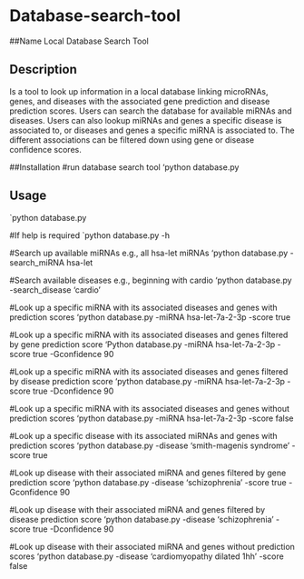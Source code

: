 # Database-search-tool

##Name
Local Database Search Tool 

## Description
Is a tool to look up information in a local database linking microRNAs, genes, and diseases with the associated gene prediction and disease prediction scores. Users can search the database for available miRNAs and diseases. Users can also lookup miRNAs and genes a specific disease is associated to, or diseases and genes a specific miRNA is associated to. The different associations can be filtered down using gene or disease confidence scores. 

##Installation
#run database search tool
‘python database.py 

## Usage
`python database.py

#If help is required
`python database.py -h

#Search up available miRNAs e.g., all hsa-let miRNAs
‘python database.py -search_miRNA hsa-let

#Search available diseases e.g., beginning with cardio
‘python database.py -search_disease ‘cardio’

#Look up a specific miRNA with its associated diseases and genes with prediction scores
‘python database.py -miRNA hsa-let-7a-2-3p -score true

#Look up a specific miRNA with its associated diseases and genes filtered by gene prediction score
‘Python database.py -miRNA hsa-let-7a-2-3p -score true -Gconfidence 90

#Look up a specific miRNA with its associated diseases and genes filtered by disease prediction score
‘python database.py -miRNA hsa-let-7a-2-3p -score true -Dconfidence 90

#Look up a specific miRNA with its associated diseases and genes without prediction scores
‘python database.py -miRNA hsa-let-7a-2-3p -score false

#Look up a specific disease with its associated miRNAs and genes with prediction scores
‘python database.py -disease ‘smith-magenis syndrome’ -score true

#Look up disease with their associated miRNA and genes filtered by gene prediction score
‘python database.py -disease ‘schizophrenia’ -score true -Gconfidence 90

#Look up disease with their associated miRNA and genes filtered by disease prediction score
‘python database.py -disease ‘schizophrenia’ -score true -Dconfidence 90

#Look up disease with their associated miRNA and genes without prediction scores 
‘python database.py -disease ‘cardiomyopathy dilated 1hh’ -score false

